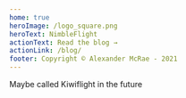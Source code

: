 ```yaml
---
home: true
heroImage: /logo_square.png
heroText: NimbleFlight
actionText: Read the blog →
actionLink: /blog/
footer: Copyright © Alexander McRae - 2021
---
```


Maybe called Kiwiflight in the future